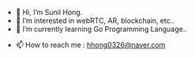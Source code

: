- 👋  Hi, I’m Sunil Hong.
- 👀  I’m interested in webRTC, AR, blockchain, etc..
- 🌱  I’m currently learning Go Programming Language..
<!-- - 💞️  I’m looking to collaborate on ... -->
<!-- - 📄  Resume : https://hhong0326.github.io -->
- 📫 How to reach me : hhong0326@naver.com


<!---
hhong0326/hhong0326 is a ✨ special ✨ repository because its `README.md` (this file) appears on your GitHub profile.
You can click the Preview link to take a look at your changes.
--->
